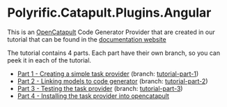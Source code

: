 # Polyrific.Catapult.Plugins.Angular
This is an [OpenCatapult](https://opencatapult.net) Code Generator Provider that are created in our tutorial that can be found in the [documentation website](https://docs.opencatapult.net)

The tutorial contains 4 parts. Each part have their own branch, so you can peek it in each of the tutorial.
* [Part 1 - Creating a simple task provider](https://docs.opencatapult.net/guides/dev-guides/create-task-provider) (branch: [tutorial-part-1](https://github.com/Polyrific-Inc/Polyrific.Catapult.Plugins.Angular/tree/tutorial-part-1))
* [Part 2 - Linking models to code generator](https://docs.opencatapult.net/guides/dev-guides/create-task-provider-4) (branch: [tutorial-part-2](https://github.com/Polyrific-Inc/Polyrific.Catapult.Plugins.Angular/tree/tutorial-part-2))
* [Part 3 - Testing the task provider](https://docs.opencatapult.net/guides/dev-guides/create-task-provider-3) (branch: [tutorial-part-3](https://github.com/Polyrific-Inc/Polyrific.Catapult.Plugins.Angular/tree/tutorial-part-3))
* [Part 4 - Installing the task provider into opencatapult](https://docs.opencatapult.net/guides/dev-guides/create-task-provider-4)




